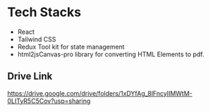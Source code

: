# Tech Stacks
- React
- Tailwind CSS
- Redux Tool kit for state management
- html2jsCanvas-pro library for converting HTML Elements to pdf.

## Drive Link
https://drive.google.com/drive/folders/1xDYfAg_8lFncyIIMWtM-0LITyR5C5Cov?usp=sharing
